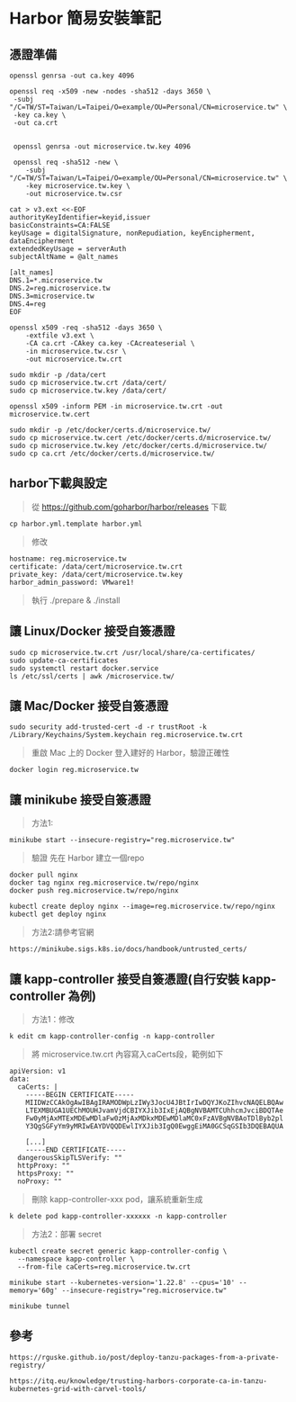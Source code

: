 
Harbor 簡易安裝筆記
===


憑證準備
---
```gherkin=
openssl genrsa -out ca.key 4096

openssl req -x509 -new -nodes -sha512 -days 3650 \
 -subj "/C=TW/ST=Taiwan/L=Taipei/O=example/OU=Personal/CN=microservice.tw" \
 -key ca.key \
 -out ca.crt


 openssl genrsa -out microservice.tw.key 4096

 openssl req -sha512 -new \
    -subj "/C=TW/ST=Taiwan/L=Taipei/O=example/OU=Personal/CN=microservice.tw" \
    -key microservice.tw.key \
    -out microservice.tw.csr
```

```gherkin=
cat > v3.ext <<-EOF
authorityKeyIdentifier=keyid,issuer
basicConstraints=CA:FALSE
keyUsage = digitalSignature, nonRepudiation, keyEncipherment, dataEncipherment
extendedKeyUsage = serverAuth
subjectAltName = @alt_names

[alt_names]
DNS.1=*.microservice.tw
DNS.2=reg.microservice.tw
DNS.3=microservice.tw
DNS.4=reg
EOF
```
```gherkin=
openssl x509 -req -sha512 -days 3650 \
    -extfile v3.ext \
    -CA ca.crt -CAkey ca.key -CAcreateserial \
    -in microservice.tw.csr \
    -out microservice.tw.crt
```

```gherkin=
sudo mkdir -p /data/cert
sudo cp microservice.tw.crt /data/cert/
sudo cp microservice.tw.key /data/cert/   
```
```gherkin=
openssl x509 -inform PEM -in microservice.tw.crt -out microservice.tw.cert
```

```gherkin=
sudo mkdir -p /etc/docker/certs.d/microservice.tw/
sudo cp microservice.tw.cert /etc/docker/certs.d/microservice.tw/
sudo cp microservice.tw.key /etc/docker/certs.d/microservice.tw/
sudo cp ca.crt /etc/docker/certs.d/microservice.tw/
```

harbor下載與設定
---
> 從 https://github.com/goharbor/harbor/releases 下載
```gherkin=
cp harbor.yml.template harbor.yml
```
> 修改
```gherkin=
hostname: reg.microservice.tw
certificate: /data/cert/microservice.tw.crt
private_key: /data/cert/microservice.tw.key
harbor_admin_password: VMware1!
```
> 執行 ./prepare & ./install


讓 Linux/Docker 接受自簽憑證 
---
```gherkin=
sudo cp microservice.tw.crt /usr/local/share/ca-certificates/
sudo update-ca-certificates
sudo systemctl restart docker.service
ls /etc/ssl/certs | awk /microservice.tw/
```

讓 Mac/Docker 接受自簽憑證 
---
```gherkin=
sudo security add-trusted-cert -d -r trustRoot -k /Library/Keychains/System.keychain reg.microservice.tw.crt
```
> 重啟 Mac 上的 Docker
> 登入建好的 Harbor，驗證正確性
```gherkin=
docker login reg.microservice.tw
```
讓 minikube 接受自簽憑證 
---
> 方法1:
```gherkin=
minikube start --insecure-registry="reg.microservice.tw"
```

> 驗證
> 先在 Harbor 建立一個repo
```gherkin=
docker pull nginx
docker tag nginx reg.microservice.tw/repo/nginx
docker push reg.microservice.tw/repo/nginx
```
```gherkin=
kubectl create deploy nginx --image=reg.microservice.tw/repo/nginx
kubectl get deploy nginx
```

> 方法2:請參考官網
```gherkin=
https://minikube.sigs.k8s.io/docs/handbook/untrusted_certs/
```

讓 kapp-controller 接受自簽憑證(自行安裝 kapp-controller 為例)
---
> 方法1：修改
```gherkin=
k edit cm kapp-controller-config -n kapp-controller
```
> 將 microservice.tw.crt 內容寫入caCerts段，範例如下 
```gherkin=
apiVersion: v1
data:
  caCerts: |
    -----BEGIN CERTIFICATE-----
    MIIDWzCCAkOgAwIBAgIRAMODWpLzIWy3JocU4JBtIrIwDQYJKoZIhvcNAQELBQAw
    LTEXMBUGA1UEChMOUHJvamVjdCBIYXJib3IxEjAQBgNVBAMTCUhhcmJvciBDQTAe
    Fw0yMjAxMTExMDEwMDlaFw0zMjAxMDkxMDEwMDlaMC0xFzAVBgNVBAoTDlByb2pl
    Y3QgSGFyYm9yMRIwEAYDVQQDEwlIYXJib3IgQ0EwggEiMA0GCSqGSIb3DQEBAQUA

    [...]
    -----END CERTIFICATE-----    
  dangerousSkipTLSVerify: ""
  httpProxy: ""
  httpsProxy: ""
  noProxy: ""
``` 
> 刪除 kapp-controller-xxx pod，讓系統重新生成
```gherkin=
k delete pod kapp-controller-xxxxxx -n kapp-controller 
```

> 方法2：部署 secret
```gherkin=
kubectl create secret generic kapp-controller-config \
  --namespace kapp-controller \
  --from-file caCerts=reg.microservice.tw.crt
```

```gherkin=
minikube start --kubernetes-version='1.22.8' --cpus='10' --memory='60g' --insecure-registry="reg.microservice.tw"

minikube tunnel
```





參考
---
```gherkin=
https://rguske.github.io/post/deploy-tanzu-packages-from-a-private-registry/

https://itq.eu/knowledge/trusting-harbors-corporate-ca-in-tanzu-kubernetes-grid-with-carvel-tools/
```
